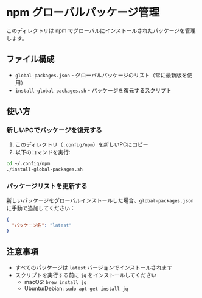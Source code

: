 # npm グローバルパッケージ管理

このディレクトリは npm でグローバルにインストールされたパッケージを管理します。

## ファイル構成

- `global-packages.json` - グローバルパッケージのリスト（常に最新版を使用）
- `install-global-packages.sh` - パッケージを復元するスクリプト

## 使い方

### 新しいPCでパッケージを復元する

1. このディレクトリ（`.config/npm`）を新しいPCにコピー
2. 以下のコマンドを実行:

```bash
cd ~/.config/npm
./install-global-packages.sh
```

### パッケージリストを更新する

新しいパッケージをグローバルインストールした場合、`global-packages.json` に手動で追加してください：

```json
{
  "パッケージ名": "latest"
}
```

## 注意事項

- すべてのパッケージは `latest` バージョンでインストールされます
- スクリプトを実行する前に `jq` をインストールしてください
  - macOS: `brew install jq`
  - Ubuntu/Debian: `sudo apt-get install jq`